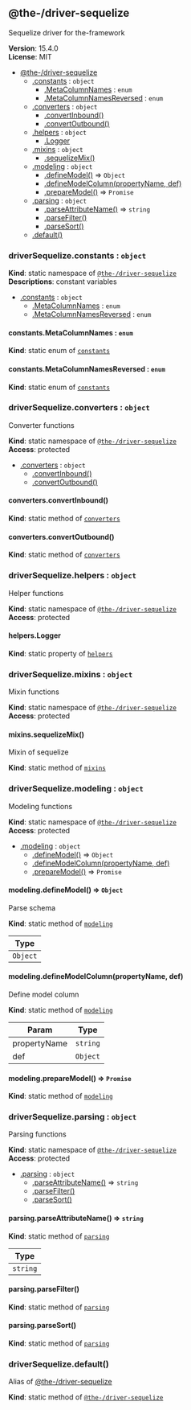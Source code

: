 <!--- Code generated by @the-/script-doc. DO NOT EDIT. -->

<a name="module_@the-/driver-sequelize"></a>

## @the-/driver-sequelize
Sequelize driver for the-framework

**Version**: 15.4.0  
**License**: MIT  

* [@the-/driver-sequelize](#module_@the-/driver-sequelize)
    * [.constants](#module_@the-/driver-sequelize.constants) : <code>object</code>
        * [.MetaColumnNames](#module_@the-/driver-sequelize.constants.MetaColumnNames) : <code>enum</code>
        * [.MetaColumnNamesReversed](#module_@the-/driver-sequelize.constants.MetaColumnNamesReversed) : <code>enum</code>
    * [.converters](#module_@the-/driver-sequelize.converters) : <code>object</code>
        * [.convertInbound()](#module_@the-/driver-sequelize.converters.convertInbound)
        * [.convertOutbound()](#module_@the-/driver-sequelize.converters.convertOutbound)
    * [.helpers](#module_@the-/driver-sequelize.helpers) : <code>object</code>
        * [.Logger](#module_@the-/driver-sequelize.helpers.Logger)
    * [.mixins](#module_@the-/driver-sequelize.mixins) : <code>object</code>
        * [.sequelizeMix()](#module_@the-/driver-sequelize.mixins.sequelizeMix)
    * [.modeling](#module_@the-/driver-sequelize.modeling) : <code>object</code>
        * [.defineModel()](#module_@the-/driver-sequelize.modeling.defineModel) ⇒ <code>Object</code>
        * [.defineModelColumn(propertyName, def)](#module_@the-/driver-sequelize.modeling.defineModelColumn)
        * [.prepareModel()](#module_@the-/driver-sequelize.modeling.prepareModel) ⇒ <code>Promise</code>
    * [.parsing](#module_@the-/driver-sequelize.parsing) : <code>object</code>
        * [.parseAttributeName()](#module_@the-/driver-sequelize.parsing.parseAttributeName) ⇒ <code>string</code>
        * [.parseFilter()](#module_@the-/driver-sequelize.parsing.parseFilter)
        * [.parseSort()](#module_@the-/driver-sequelize.parsing.parseSort)
    * [.default()](#module_@the-/driver-sequelize.default)

<a name="module_@the-/driver-sequelize.constants"></a>

### driverSequelize.constants : <code>object</code>
**Kind**: static namespace of [<code>@the-/driver-sequelize</code>](#module_@the-/driver-sequelize)  
**Descriptions**: constant variables  

* [.constants](#module_@the-/driver-sequelize.constants) : <code>object</code>
    * [.MetaColumnNames](#module_@the-/driver-sequelize.constants.MetaColumnNames) : <code>enum</code>
    * [.MetaColumnNamesReversed](#module_@the-/driver-sequelize.constants.MetaColumnNamesReversed) : <code>enum</code>

<a name="module_@the-/driver-sequelize.constants.MetaColumnNames"></a>

#### constants.MetaColumnNames : <code>enum</code>
**Kind**: static enum of [<code>constants</code>](#module_@the-/driver-sequelize.constants)  
<a name="module_@the-/driver-sequelize.constants.MetaColumnNamesReversed"></a>

#### constants.MetaColumnNamesReversed : <code>enum</code>
**Kind**: static enum of [<code>constants</code>](#module_@the-/driver-sequelize.constants)  
<a name="module_@the-/driver-sequelize.converters"></a>

### driverSequelize.converters : <code>object</code>
Converter functions

**Kind**: static namespace of [<code>@the-/driver-sequelize</code>](#module_@the-/driver-sequelize)  
**Access**: protected  

* [.converters](#module_@the-/driver-sequelize.converters) : <code>object</code>
    * [.convertInbound()](#module_@the-/driver-sequelize.converters.convertInbound)
    * [.convertOutbound()](#module_@the-/driver-sequelize.converters.convertOutbound)

<a name="module_@the-/driver-sequelize.converters.convertInbound"></a>

#### converters.convertInbound()
**Kind**: static method of [<code>converters</code>](#module_@the-/driver-sequelize.converters)  
<a name="module_@the-/driver-sequelize.converters.convertOutbound"></a>

#### converters.convertOutbound()
**Kind**: static method of [<code>converters</code>](#module_@the-/driver-sequelize.converters)  
<a name="module_@the-/driver-sequelize.helpers"></a>

### driverSequelize.helpers : <code>object</code>
Helper functions

**Kind**: static namespace of [<code>@the-/driver-sequelize</code>](#module_@the-/driver-sequelize)  
**Access**: protected  
<a name="module_@the-/driver-sequelize.helpers.Logger"></a>

#### helpers.Logger
**Kind**: static property of [<code>helpers</code>](#module_@the-/driver-sequelize.helpers)  
<a name="module_@the-/driver-sequelize.mixins"></a>

### driverSequelize.mixins : <code>object</code>
Mixin functions

**Kind**: static namespace of [<code>@the-/driver-sequelize</code>](#module_@the-/driver-sequelize)  
**Access**: protected  
<a name="module_@the-/driver-sequelize.mixins.sequelizeMix"></a>

#### mixins.sequelizeMix()
Mixin of sequelize

**Kind**: static method of [<code>mixins</code>](#module_@the-/driver-sequelize.mixins)  
<a name="module_@the-/driver-sequelize.modeling"></a>

### driverSequelize.modeling : <code>object</code>
Modeling functions

**Kind**: static namespace of [<code>@the-/driver-sequelize</code>](#module_@the-/driver-sequelize)  
**Access**: protected  

* [.modeling](#module_@the-/driver-sequelize.modeling) : <code>object</code>
    * [.defineModel()](#module_@the-/driver-sequelize.modeling.defineModel) ⇒ <code>Object</code>
    * [.defineModelColumn(propertyName, def)](#module_@the-/driver-sequelize.modeling.defineModelColumn)
    * [.prepareModel()](#module_@the-/driver-sequelize.modeling.prepareModel) ⇒ <code>Promise</code>

<a name="module_@the-/driver-sequelize.modeling.defineModel"></a>

#### modeling.defineModel() ⇒ <code>Object</code>
Parse schema

**Kind**: static method of [<code>modeling</code>](#module_@the-/driver-sequelize.modeling)  

| Type |
| --- |
| <code>Object</code> | 

<a name="module_@the-/driver-sequelize.modeling.defineModelColumn"></a>

#### modeling.defineModelColumn(propertyName, def)
Define model column

**Kind**: static method of [<code>modeling</code>](#module_@the-/driver-sequelize.modeling)  

| Param | Type |
| --- | --- |
| propertyName | <code>string</code> | 
| def | <code>Object</code> | 

<a name="module_@the-/driver-sequelize.modeling.prepareModel"></a>

#### modeling.prepareModel() ⇒ <code>Promise</code>
**Kind**: static method of [<code>modeling</code>](#module_@the-/driver-sequelize.modeling)  
<a name="module_@the-/driver-sequelize.parsing"></a>

### driverSequelize.parsing : <code>object</code>
Parsing functions

**Kind**: static namespace of [<code>@the-/driver-sequelize</code>](#module_@the-/driver-sequelize)  
**Access**: protected  

* [.parsing](#module_@the-/driver-sequelize.parsing) : <code>object</code>
    * [.parseAttributeName()](#module_@the-/driver-sequelize.parsing.parseAttributeName) ⇒ <code>string</code>
    * [.parseFilter()](#module_@the-/driver-sequelize.parsing.parseFilter)
    * [.parseSort()](#module_@the-/driver-sequelize.parsing.parseSort)

<a name="module_@the-/driver-sequelize.parsing.parseAttributeName"></a>

#### parsing.parseAttributeName() ⇒ <code>string</code>
**Kind**: static method of [<code>parsing</code>](#module_@the-/driver-sequelize.parsing)  

| Type |
| --- |
| <code>string</code> | 

<a name="module_@the-/driver-sequelize.parsing.parseFilter"></a>

#### parsing.parseFilter()
**Kind**: static method of [<code>parsing</code>](#module_@the-/driver-sequelize.parsing)  
<a name="module_@the-/driver-sequelize.parsing.parseSort"></a>

#### parsing.parseSort()
**Kind**: static method of [<code>parsing</code>](#module_@the-/driver-sequelize.parsing)  
<a name="module_@the-/driver-sequelize.default"></a>

### driverSequelize.default()
Alias of [@the-/driver-sequelize](#module_@the-/driver-sequelize)

**Kind**: static method of [<code>@the-/driver-sequelize</code>](#module_@the-/driver-sequelize)
